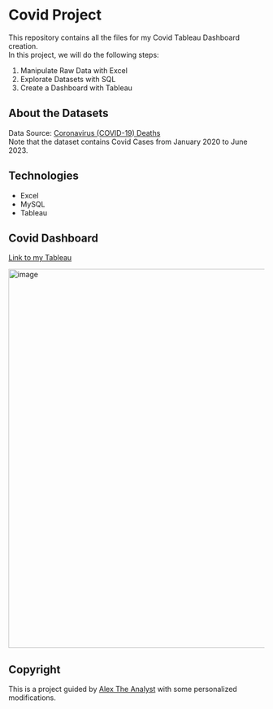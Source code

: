 # Covid Project

This repository contains all the files for my Covid Tableau Dashboard creation.\
In this project, we will do the following steps:
1. Manipulate Raw Data with Excel
2. Explorate Datasets with SQL
3. Create a Dashboard with Tableau

## About the Datasets
Data Source: [Coronavirus (COVID-19) Deaths](https://ourworldindata.org/covid-deaths)\
Note that the dataset contains Covid Cases from January 2020 to June 2023.

## Technologies
- Excel
- MySQL
- Tableau


## Covid Dashboard
[Link to my Tableau](https://public.tableau.com/app/profile/ronnie.chan/viz/CovidProjectInspiredbyAlexTheAnalyst/Dashboard1)

<img width="746" alt="image" src="https://github.com/chanronnie/Covid-Project-Guided-/assets/121308347/40ebff0d-f4e1-4f0c-9f61-e9b40be9a600">

## Copyright
This is a project guided by [Alex The Analyst](https://www.youtube.com/@AlexTheAnalyst) with some personalized modifications.
